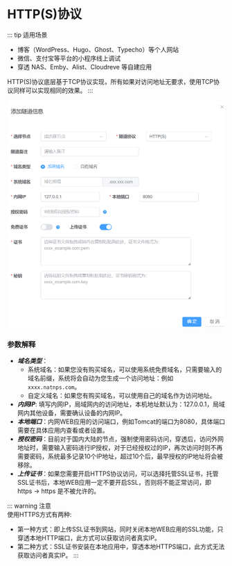 # HTTP(S)协议

::: tip 适用场景
 - 博客（WordPress、Hugo、Ghost、Typecho）等个人网站
 - 微信、支付宝等平台的小程序线上调试
 - 穿透 NAS、Emby、Alist、Cloudreve 等自建应用

HTTP(S)协议底层基于TCP协议实现，所有如果对访问地址无要求，使用TCP协议同样可以实现相同的效果。
::: 


![https](/https.png)

### 参数解释
- ***域名类型***：
    - 系统域名：如果您没有购买域名，可以使用系统免费域名，只需要输入的域名前缀，系统将会自动为您生成一个访问地址：例如 `xxxx.natnps.com`。
    - 自定义域名：如果您有购买域名，可以使用自己的域名作为访问地址。
- ***内网IP***: 填写内网IP，局域网内的访问地址，本机地址默认为：127.0.0.1，局域网内其他设备，需要确认设备的内网IP。
- ***本地端口***：内网WEB应用的访问端口，例如Tomcat的端口为8080，具体端口需要在具体应用内查看或者设置。
- ***授权密码***：目前对于国内大陆的节点，强制使用密码访问，穿透后，访问外网地址时，需要输入密码进行IP授权，对于已经授权过的IP，再次访问时则不再需要密码，系统最多记录10个IP地址，超过10个后，最早授权的IP地址将会被移除。
- ***上传证书***：如果您需要开启HTTPS协议访问，可以选择托管SSL证书，托管SSL证书后，本地WEB应用一定不要开启SSL，否则将不能正常访问，即 https -> https 是不被允许的。



::: warning  注意  
使用HTTPS方式有两种:
- 第一种方式：即上传SSL证书到网站，同时关闭本地WEB应用的SSL功能，只穿透本地HTTP端口，此方式可以获取访问者真实IP。
- 第二种方式：SSL证书安装在本地应用中，穿透本地HTTPS端口，此方式无法获取访问者真实IP。
:::

